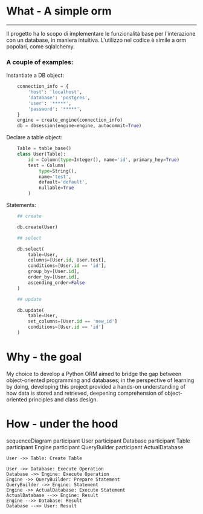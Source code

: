 # What - A simple orm
---

Il progetto ha lo scopo di implementare le funzionalità base per l'interazione con un database, in maniera intuitiva.
L'utilizzo nel codice è simile a orm popolari, come sqlalchemy.

### A couple of examples:

Instantiate a DB object:

```python
    connection_info = {
        'host': 'localhost',
        'database': 'postgres',
        'user': '*****',
        'password': '*****',
    }
    engine = create_engine(connection_info)
    db = dbsession(engine=engine, autocommit=True)
```

Declare a table object:

```python
    Table = table_base()
    class User(Table):
        id = Column(type=Integer(), name='id', primary_hey=True)
        test = Column(
            type=String(),
            name='test',
            default='default',
            nullable=True
        )
```

Statements:

```python
    ## create

    db.create(User)

    ## select

    db.select(
        table=User,
        columns=[User.id, User.test],
        conditions=[User.id == 'id'],
        group_by=[User.id],
        order_by=[User.id],
        ascending_order=False
    )

    ## update

    db.update(
        table=User,
        set_columns=[User.id == 'new_id']
        conditions=[User.id == 'id']
    )
```


# Why - the goal

My choice to develop a Python ORM aimed to bridge the gap between object-oriented programming and databases; in the perspective of learning by doing, developing this project provided a hands-on understanding of how data is stored and retrieved, deepening comprehension of object-oriented principles and class design.

# How - under the hood

sequenceDiagram
    participant User
    participant Database
    participant Table
    participant Engine
    participant QueryBuilder
    participant ActualDatabase

    User ->> Table: Create Table

    User ->> Database: Execute Operation
    Database ->> Engine: Execute Operation
    Engine ->> QueryBuilder: Prepare Statement
    QueryBuilder ->> Engine: Statement
    Engine ->> ActualDatabase: Execute Statement
    ActualDatabase -->> Engine: Result
    Engine -->> Database: Result
    Database -->> User: Result
